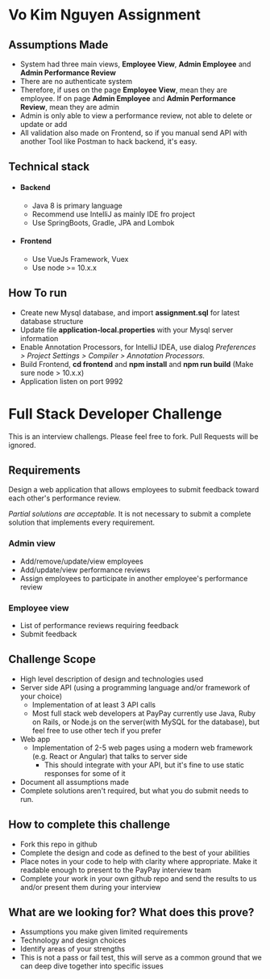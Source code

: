 # Vo Kim Nguyen Assignment

## Assumptions Made

* System had three main views, **Employee View**, **Admin Employee** and **Admin Performance Review**
* There are no authenticate system
* Therefore, if uses on the page **Employee View**, mean they are employee. If on page **Admin Employee** and **Admin Performance Review**, mean they are admin
* Admin is only able to view a performance review, not able to delete or update or add
* All validation also made on Frontend, so if you manual send API with another Tool like Postman to hack backend, it's easy.

## Technical stack

* #### Backend
  * Java 8 is primary language
  * Recommend use IntelliJ as mainly IDE fro project
  * Use SpringBoots, Gradle, JPA and Lombok
* #### Frontend
  * Use VueJs Framework, Vuex
  * Use node >= 10.x.x

## How To run

* Create new Mysql database, and import **assignment.sql** for latest database structure
* Update file **application-local.properties** with your Mysql server information
* Enable Annotation Processors, for IntelliJ IDEA, use dialog *Preferences > Project Settings > Compiler > Annotation Processors.*
* Build Frontend, **cd frontend** and **npm install** and **npm run build** (Make sure node > 10.x.x)
* Application listen on port 9992


# Full Stack Developer Challenge
This is an interview challengs. Please feel free to fork. Pull Requests will be ignored.

## Requirements
Design a web application that allows employees to submit feedback toward each other's performance review.

*Partial solutions are acceptable.*  It is not necessary to submit a complete solution that implements every requirement.

### Admin view
* Add/remove/update/view employees
* Add/update/view performance reviews
* Assign employees to participate in another employee's performance review

### Employee view
* List of performance reviews requiring feedback
* Submit feedback

## Challenge Scope
* High level description of design and technologies used
* Server side API (using a programming language and/or framework of your choice)
  * Implementation of at least 3 API calls
  * Most full stack web developers at PayPay currently use Java, Ruby on Rails, or Node.js on the server(with MySQL for the database), but feel free to use other tech if you prefer
* Web app
  * Implementation of 2-5 web pages using a modern web framework (e.g. React or Angular) that talks to server side
    * This should integrate with your API, but it's fine to use static responses for some of it 
* Document all assumptions made
* Complete solutions aren't required, but what you do submit needs to run.

## How to complete this challenge
* Fork this repo in github
* Complete the design and code as defined to the best of your abilities
* Place notes in your code to help with clarity where appropriate. Make it readable enough to present to the PayPay interview team
* Complete your work in your own github repo and send the results to us and/or present them during your interview

## What are we looking for? What does this prove?
* Assumptions you make given limited requirements
* Technology and design choices
* Identify areas of your strengths
* This is not a pass or fail test, this will serve as a common ground that we can deep dive together into specific issues
